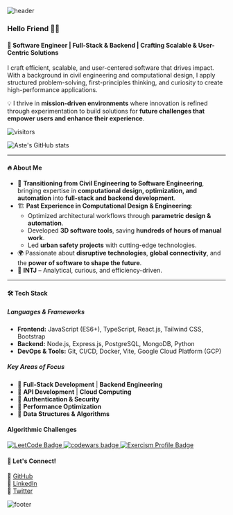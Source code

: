 ![header](https://capsule-render.vercel.app/api?type=waving&fontAlignY=20&height=150&color=0:43cea2,100:185a9d&fontColor=ffffff&animation=fadeIn&fontSize=24&text=Aste%20Ploug%20Henriksen&desc=Software%20Engineer%20|%20Full-Stack&descAlignY=38&descSize=16)

### Hello Friend 👋🏽

#### 🚀 Software Engineer | Full-Stack & Backend | Crafting Scalable & User-Centric Solutions  

I craft efficient, scalable, and user-centered software that drives impact. With a background in civil engineering and computational design, I apply structured problem-solving, first-principles thinking, and curiosity to create high-performance applications.

💡 I thrive in **mission-driven environments** where innovation is refined through experimentation to build solutions for **future challenges that empower users and enhance their experience**.

![visitors](https://visitor-badge.glitch.me/badge?page_id=aste&left_color=green&right_color=red)

![Aste's GitHub stats](https://github-readme-stats.vercel.app/api?username=aste&theme=dark&show_icons=true)


---

#### 🔥 About Me

- 🎯 **Transitioning from Civil Engineering to Software Engineering**, bringing expertise in **computational design, optimization, and automation** into **full-stack and backend development**.
- 🏗 **Past Experience in Computational Design & Engineering**:
  - Optimized architectural workflows through **parametric design & automation**.
  - Developed **3D software tools**, saving **hundreds of hours of manual work**.
  - Led **urban safety projects** with cutting-edge technologies.
- 🌍 Passionate about **disruptive technologies**, **global connectivity**, and the **power of software to shape the future**.
- 🧠 **INTJ** – Analytical, curious, and efficiency-driven.

---

#### 🛠️ Tech Stack

##### **Languages & Frameworks**
- **Frontend:** JavaScript (ES6+), TypeScript, React.js, Tailwind CSS, Bootstrap
- **Backend:** Node.js, Express.js, PostgreSQL, MongoDB, Python
- **DevOps & Tools:** Git, CI/CD, Docker, Vite, Google Cloud Platform (GCP)

##### **Key Areas of Focus**
- 🔹 **Full-Stack Development** | **Backend Engineering**
- 🔹 **API Development** | **Cloud Computing**
- 🔹 **Authentication & Security**
- 🔹 **Performance Optimization**
- 🔹 **Data Structures & Algorithms**

#### Algorithmic Challenges
<p align="left">
      <a href="https://leetcode.com/u/asteploug/">
    <img src="https://img.shields.io/badge/dynamic/json?style=flat&labelColor=black&color=%23ffa116&lKey Areas of Focusabel=Ranking&query=ranking&url=https%3A%2F%2Fleetcode-badge.vercel.app%2Fapi%2Fusers%2Fasteploug&logo=leetcode&logoColor=yellow" alt="LeetCode Badge">
  </a>
  <a href="https://www.codewars.com/users/asteploug">
    <img src="https://www.codewars.com/users/asteploug/badges/micro" alt="codewars badge">
  </a>
  <a href="https://exercism.org/profiles/Aste-5413">
    <img src="https://img.shields.io/badge/Exercism-Profile-5C1CAC?logo=exercism&logoColor=white" alt="Exercism Profile Badge">
</a>
</p>

#### 🚀 Let's Connect!

🔗 [GitHub](https://github.com/yourusername)  
🔗 [LinkedIn](https://www.linkedin.com/in/yourprofile)  
🔗 [Twitter](https://twitter.com/yourhandle)

![footer](https://capsule-render.vercel.app/api?section=footer&type=waving&height=100&color=0:43cea2,100:185a9d)

<!--

I craft efficient, scalable and user-centered software that drives impact. Blending engineering expertise with entrepreneurial experience, I apply structured problem-solving, first-principle thinking and curiosity to create intuitive, high-performance applications. I thrive in mission-driven environments where innovation is refined through experimentation to build solutions for future challenges that empower users and enhance their experience.


2. Neon Sunset (ambient_gradient)
&color=0:feac5e,50:c779d0,100:4bc0c8

3. Ocean Blue
&color=0:43cea2,100:185a9d



**aste/aste** is a ✨ _special_ ✨ repository because its `README.md` (this file) appears on your GitHub profile.

Here are some ideas to get you started:

- 🔭 I’m currently working on ...
- 🌱 I’m currently learning ...
- 👯 I’m looking to collaborate on ...
- 🤔 I’m looking for help with ...
- 💬 Ask me about ...
- 📫 How to reach me: ...
- 😄 Pronouns: ...
- ⚡ Fun fact: ...
-->
